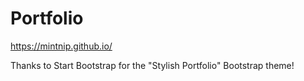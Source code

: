 # Portfolio
https://mintnip.github.io/

Thanks to Start Bootstrap for the "Stylish Portfolio" Bootstrap theme!